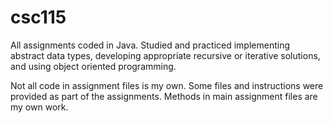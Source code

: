 # csc115
All assignments coded in Java. Studied and practiced implementing abstract data types, developing appropriate recursive or iterative solutions, and using object oriented programming.

Not all code in assignment files is my own. Some files and instructions were provided as part of the assignments. Methods in main assignment files are my own work.
